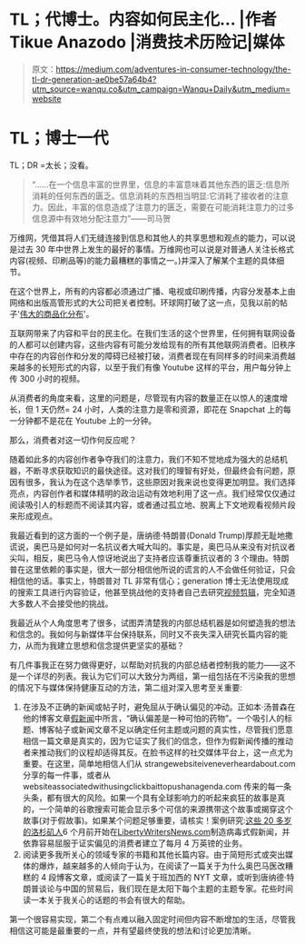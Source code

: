 # TL；代博士。内容如何民主化… |作者 Tikue Anazodo |消费技术历险记|媒体

> 原文：<https://medium.com/adventures-in-consumer-technology/the-tl-dr-generation-ae0be57a64b4?utm_source=wanqu.co&utm_campaign=Wanqu+Daily&utm_medium=website>



# TL；博士一代

TL；DR =太长；没看。

> “……在一个信息丰富的世界里，信息的丰富意味着其他东西的匮乏:信息所消耗的任何东西的匮乏。信息消耗的东西相当明显:它消耗了接收者的注意力。因此，丰富的信息造成了注意力的匮乏，需要在可能消耗注意力的过多信息源中有效地分配注意力”——司马贺

万维网，凭借其将人们无缝连接到信息和其他人的共享思想和观点的能力，可以说是过去 30 年中世界上发生的最好的事情。万维网也可以说是对普通人关注长格式内容(视频、印刷品等)的能力最糟糕的事情之一。)并深入了解某个主题的具体细节。

在这个世界上，所有的内容都必须通过广播、电视或印刷传播，内容分发基本上由网络和出版高管形式的大公司把关者控制。环球网打破了这一点，见我以前的帖子'[伟大的商品化分布](/adventures-in-consumer-technology/how-aggregation-theory-is-fueling-a-multi-trillion-dollar-technology-revolution-ce5ab03ca4bc#.1208fgswd)'。

互联网带来了内容和平台的民主化。在我们生活的这个世界里，任何拥有联网设备的人都可以创建内容，这些内容有可能分发给现有的所有其他联网消费者。旧秩序中存在的内容创作和分发的障碍已经被打破，消费者现在有同样多的时间来消费越来越多的长短形式的内容，以至于我们有像 Youtube 这样的平台，用户每分钟上传 300 小时的视频。

从消费者的角度来看，这里的问题是，尽管现有内容的数量正在以惊人的速度增长，但 1 天仍然= 24 小时，人类的注意力是零和资源，即花在 Snapchat 上的每一分钟都不是花在 Youtube 上的一分钟。

那么，消费者对这一切作何反应呢？

随着如此多的内容创作者争夺我们的注意力，我们不知不觉地成为强大的总结机器，不断寻求获取知识的最快途径。这对我们的理智有好处，但最终会有问题，原因有很多，我认为在这个选举季节，这些原因对我来说也变得更加明显。我们选择亮点，内容创作者和媒体精明的政治运动有效地利用了这一点。我们经常仅仅通过阅读吸引人的标题而不阅读其内容，或者通过孤立地、脱离上下文地观看视频片段来形成观点。

我最近看到的这方面的一个例子是，唐纳德·特朗普(Donald Trump)厚颜无耻地撒谎说，奥巴马是如何对一名抗议者大喊大叫的。事实是，奥巴马从来没有对抗议者尖叫，相反，奥巴马令人惊讶地说出了支持者应该尊重抗议者的 3 个理由。特朗普在这里依赖的事实是，很大一部分相信他所说的谎言的人不会做任何验证，只会相信他的话。事实上，特朗普对 TL 非常有信心；generation 博士无法使用现成的搜索工具进行内容验证，他甚至挑战他的支持者自己去研究[视频剪辑](https://www.facebook.com/NowThisElection/videos/1331013263596827/)，完全知道大多数人不会接受他的挑战。

我最近从个人角度思考了很多，试图弄清楚我的内部总结机器是如何塑造我的想法和信念的。我如何与新媒体平台保持联系，同时又不丧失深入研究长篇内容的能力，从而为我建立思想和信念提供更坚实的基础？

有几件事我正在努力做得更好，以帮助对抗我的内部总结者控制我的能力——这不是一个详尽的列表。我认为它们可以大致分为两组，第一组包括在不污染我的思想的情况下与媒体保持健康互动的方法，第二组对深入思考至关重要:

1.  在涉及不正确的新闻或帖子时，避免屈从于确认偏见的冲动。正如本·汤普森在他的博客文章[假新闻](https://stratechery.com/2016/fake-news/)中所言，“确认偏差是一种可怕的药物”。一个吸引人的标题、博客帖子或新闻文章不足以确定任何主题或问题的真实性，尽管我们愿意相信一篇文章是真实的，因为它证实了我们的信念，但作为假新闻传播的推动者来推动我们的议程却适得其反。在脸书这样的社交媒体平台上，这一点尤为重要。在这里，简单地相信人们从 strangewebsiteiveneverheardabout.com 分享的每一件事，或者从 websiteassociatedwithusingclickbaittopushanagenda.com 传来的每一条头条，都有很大的风险。如果一个具有全球影响力的听起来疯狂的故事是真的，一个简单的谷歌搜索可能会显示多个可信的来源携带这个故事或揭穿这个故事(对于假故事)。如果某个问题足够重要，请核实！案例研究:[这些 20 多岁的洛杉矶人](http://www.miamiherald.com/news/nation-world/national/article116118398.html#fmp)6 个月前开始在[LibertyWritersNews.com](http://libertywritersnews.com/)制造病毒式假新闻，并依靠容易屈服于证实偏见的消费者建立了每月 4 万英镑的业务。
2.  阅读更多我所关心的领域专家的书籍和其他长篇内容。由于简短形式或突出媒体的爆炸，越来越多的人倾向于认为，在阅读了一篇关于为什么奥巴马医改糟糕的 4 段博客文章，或阅读了一篇关于班加西的 NYT 文章，或听到唐纳德·特朗普谈论与中国的贸易后，我们现在是太阳下每个主题的主题专家。花些时间读一本关于我关心的话题的书会有很大的帮助。

第一个很容易实现，第二个有点难以融入固定时间但内容不断增加的生活，尽管我相信这可能是最重要的一点，并有望最终使我的想法和讨论更加清晰。

